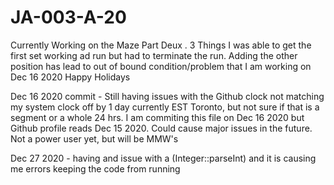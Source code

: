 # JA-003-A-20

Currently Working on the Maze Part Deux .  3 Things I was able to get the first set working ad run but had to terminate the run.  Adding the other position has lead to out of bound condition/problem that I am working on Dec 16 2020  Happy Holidays

Dec 16 2020 commit - Still having issues with the Github clock not matching my system clock off by 1 day currently EST Toronto, but not sure if that is a segment or a whole 24 hrs.  I am commiting this file on Dec 16 2020 but Github profile reads Dec 15 2020.  Could cause major issues in the future.  Not a power user yet, but will be MMW's

Dec 27 2020 - having and issue with a (Integer::parseInt) and it is causing me errors keeping the code from running

